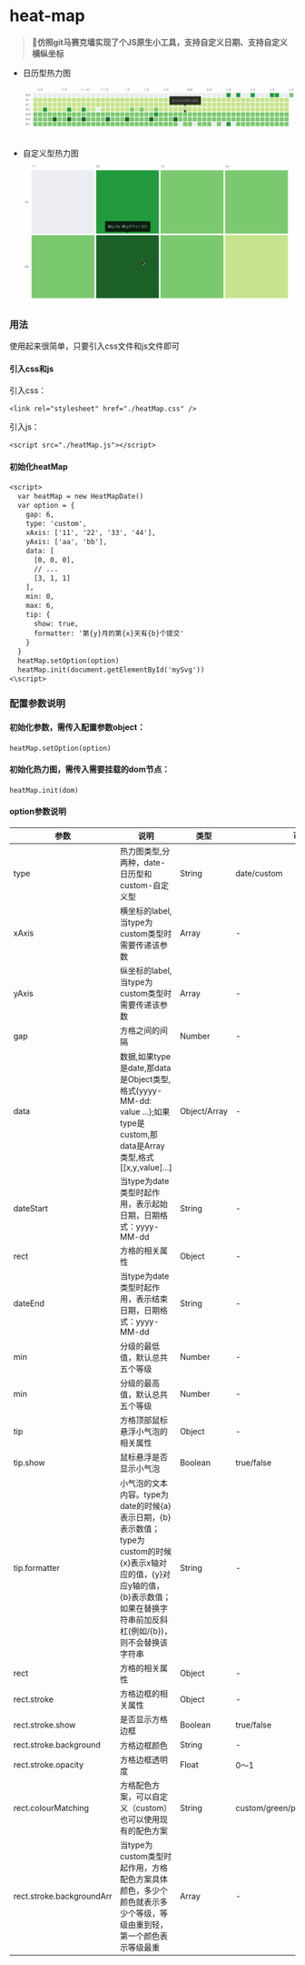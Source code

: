 # heat-map
> **:star2:仿照git马赛克墙实现了个JS原生小工具，支持自定义日期、支持自定义横纵坐标**


- 日历型热力图
![image](./images/date.gif)

- 自定义型热力图
![image](./images/custom.gif)

### 用法
使用起来很简单，只要引入css文件和js文件即可

#### 引入css和js
引入css：
```
<link rel="stylesheet" href="./heatMap.css" />
```

引入js：
```
<script src="./heatMap.js"></script>
```

#### 初始化heatMap
```
<script>
  var heatMap = new HeatMapDate()
  var option = {
    gap: 6,
    type: 'custom',
    xAxis: ['11', '22', '33', '44'],
    yAxis: ['aa', 'bb'],
    data: [
      [0, 0, 0],
      // ...
      [3, 1, 1]
    ],
    min: 0,
    max: 6,
    tip: {
      show: true,
      formatter: '第{y}月的第{x}天有{b}个提交'
    }
  }
  heatMap.setOption(option)
  heatMap.init(document.getElementById('mySvg'))
<\script>
```

### 配置参数说明
#### 初始化参数，需传入配置参数object：
```
heatMap.setOption(option)
```

#### 初始化热力图，需传入需要挂载的dom节点：
```
heatMap.init(dom)
```

#### option参数说明

| 参数 | 说明 | 类型 | 可选值 | 默认值 |
| ------ | ------ | ------ | ------ | ------ |
| type | 热力图类型,分两种，date-日历型和custom-自定义型 | String | date/custom | date |
| xAxis | 横坐标的label,当type为custom类型时需要传递该参数 | Array | - | - |
| yAxis | 纵坐标的label,当type为custom类型时需要传递该参数 | Array | - | - |
| gap | 方格之间的间隔 | Number | - | 3 |
| data | 数据,如果type是date,那data是Object类型,格式{yyyy-MM-dd: value ...};如果type是custom,那data是Array类型,格式[[x,y,value]...] | Object/Array | - | - |
| dateStart | 当type为date类型时起作用，表示起始日期，日期格式：yyyy-MM-dd | String | - | 去年的今天 |
| rect | 方格的相关属性 | Object | - | - |
| dateEnd | 当type为date类型时起作用，表示结束日期，日期格式：yyyy-MM-dd | String | - | 今天 |
| min | 分级的最低值，默认总共五个等级 | Number | - | 0 |
| min | 分级的最高值，默认总共五个等级 | Number | - | data里头的值的最大值 |
| tip | 方格顶部鼠标悬浮小气泡的相关属性 | Object | - | - |
| tip.show | 鼠标悬浮是否显示小气泡 | Boolean | true/false | true |
| tip.formatter | 小气泡的文本内容。type为date的时候{a}表示日期，{b}表示数值；type为custom的时候{x}表示x轴对应的值，{y}对应y轴的值，{b}表示数值；如果在替换字符串前加反斜杠(例如/{b})，则不会替换该字符串 | String | - | - |
| rect | 方格的相关属性 | Object | - | - |
| rect.stroke | 方格边框的相关属性 | Object | - | - |
| rect.stroke.show | 是否显示方格边框 | Boolean | true/false | false |
| rect.stroke.background | 方格边框颜色 | String | - | #333333 |
| rect.stroke.opacity | 方格边框透明度 | Float | 0～1 | 0.6 |
| rect.colourMatching | 方格配色方案，可以自定义（custom）也可以使用现有的配色方案 | String | custom/green/pink/blue/orange/gray | green |
| rect.stroke.backgroundArr | 当type为custom类型时起作用，方格配色方案具体颜色，多少个颜色就表示多少个等级，等级由重到轻，第一个颜色表示等级最重 | Array | - | - |
